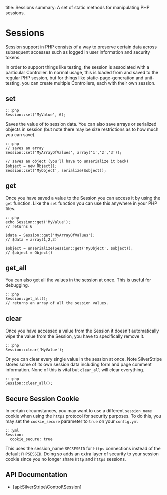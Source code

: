 title: Sessions
summary: A set of static methods for manipulating PHP sessions.

# Sessions

Session support in PHP consists of a way to preserve certain data across subsequent accesses such as logged in user
information and security tokens.

In order to support things like testing, the session is associated with a particular Controller.  In normal usage,
this is loaded from and saved to the regular PHP session, but for things like static-page-generation and
unit-testing, you can create multiple Controllers, each with their own session.
 
## set

	:::php
	Session::set('MyValue', 6);

Saves the value of to session data. You can also save arrays or serialized objects in session (but note there may be 
size restrictions as to how much you can save).

	:::php
	// saves an array
	Session::set('MyArrayOfValues', array('1','2','3'));

	// saves an object (you'll have to unserialize it back)
	$object = new Object();
	Session::set('MyObject', serialize($object));
 
## get

Once you have saved a value to the Session you can access it by using the `get` function. Like the `set` function you 
can use this anywhere in your PHP files.

	:::php
	echo Session::get('MyValue'); 
	// returns 6

	$data = Session::get('MyArrayOfValues'); 
	// $data = array(1,2,3)

	$object = unserialize(Session::get('MyObject', $object)); 
	// $object = Object()

## get_all

You can also get all the values in the session at once. This is useful for debugging.
	
	:::php
	Session::get_all(); 
	// returns an array of all the session values.

## clear

Once you have accessed a value from the Session it doesn't automatically wipe the value from the Session, you have
to specifically remove it. 

	:::php
	Session::clear('MyValue');

Or you can clear every single value in the session at once. Note SilverStripe stores some of its own session data
including form and page comment information. None of this is vital but `clear_all` will clear everything.
	
	:::php
	Session::clear_all();

## Secure Session Cookie

In certain circumstances, you may want to use a different `session_name` cookie when using the `https` protocol for security purposes. To do this, you may set the `cookie_secure` parameter to `true` on your `config.yml`

	:::yml
	Session:
	  cookie_secure: true

This uses the session_name `SECSESSID` for `https` connections instead of the default `PHPSESSID`. Doing so adds an extra layer of security to your session cookie since you no longer share `http` and `https` sessions.


## API Documentation

* [api:SilverStripe\Control\Session]
